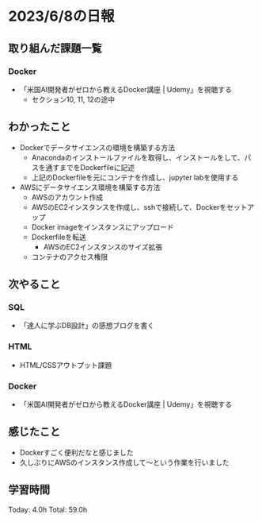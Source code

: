 # 2023/6/8の日報
## 取り組んだ課題一覧
### Docker
* 「米国AI開発者がゼロから教えるDocker講座 | Udemy」を視聴する
    * セクション10, 11, 12の途中
## わかったこと
* Dockerでデータサイエンスの環境を構築する方法
    * Anacondaのインストールファイルを取得し、インストールをして、パスを通すまでをDockerfileに記述
    * 上記のDockerfileを元にコンテナを作成し、jupyter labを使用する
* AWSにデータサイエンス環境を構築する方法
    * AWSのアカウント作成
    * AWSのEC2インスタンスを作成し、sshで接続して、Dockerをセットアップ
    * Docker imageをインスタンスにアップロード
    * Dockerfileを転送
        * AWSのEC2インスタンスのサイズ拡張
    * コンテナのアクセス権限
## 次やること
### SQL
* 「達人に学ぶDB設計」の感想ブログを書く
### HTML
* HTML/CSSアウトプット課題
### Docker
* 「米国AI開発者がゼロから教えるDocker講座 | Udemy」を視聴する
## 感じたこと
* Dockerすごく便利だなと感じました
* 久しぶりにAWSのインスタンス作成して～という作業を行いました
## 学習時間
Today: 4.0h
Total: 59.0h